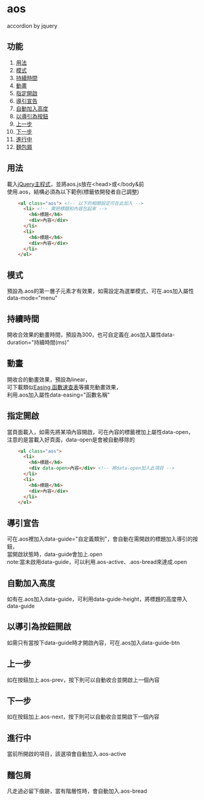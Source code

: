 # aos
accordion by jquery

## 功能
  1. [用法](#用法)
  2. [模式](#模式)
  3. [持續時間](#持續時間)
  4. [動畫](#動畫)
  5. [指定開啟](#指定開啟)
  6. [導引宣告](#導引宣告)
  7. [自動加入高度](#自動加入高度)
  8. [以導引為按鈕](#以導引為按鈕)
  9. [上一步](#上一步)
  10. [下一步](#下一步)
  11. [進行中](#進行中)
  12. [麵包屑](#麵包屑)

##	用法
載入<a href="http://jquery.com/download/">jQuery主程式</a>，並將aos.js放在&lt;head&gt;或&lt;/body&前<br>
使用.aos，結構必須為以下範例(標籤依開發者自己調整)
```html
	<ul class="aos"> <!-- 以下的相關設定可在此加入 -->
	  <li> <!-- 需把標題和內容包起來 -->
	    <h6>標題</h6>
	    <div>內容</div>
	  </li>
	  <li>
	    <h6>標題</h6>
	    <div>內容</div>
	  </li>
	</ul>
```
##	模式
預設為.aos的第一層子元素才有效果，如需設定為選單模式，可在.aos加入屬性data-mode="menu"

##	持續時間
開收合效果的動畫時間，預設為300，也可自定義在.aos加入屬性data-duration="持續時間(ms)"

##	動畫
開收合的動畫效果，預設為linear，<br>可下載類似<a href="http://easings.net/zh-tw" target="_blank">Easing 函數速查表</a>等擴充動畫效果，<br>利用.aos加入屬性data-easing="函數名稱"

##	指定開啟
當頁面載入，如需先將某項內容開啟，可在內容的標籤裡加上屬性data-open，<br>注意的是當載入好頁面，data-open是會被自動移除的
```html
	<ul class="aos">
	  <li>
	    <h6>標題</h6>
	    <div data-open>內容</div> <!-- 將data-open加入此項目 -->
	  </li>
	  <li>
	    <h6>標題</h6>
	    <div>內容</div>
	  </li>
	</ul>
```

##	導引宣告
可在.aos裡加入data-guide="自定義類別"，會自動在需開啟的標題加入導引的按鈕，<br>當開啟狀態時，data-guide會加上.open<br>
note:當未啟用data-guide，可以利用.aos-active、.aos-bread來達成.open

##	自動加入高度
如有在.aos加入data-guide，可利用data-guide-height，將標題的高度帶入data-guide

##	以導引為按鈕開啟
如需只有當按下data-guide時才開啟內容，可在.aos加入data-guide-btn

##	上一步
如在按鈕加上.aos-prev，按下則可以自動收合並開啟上一個內容

##	下一步
如在按鈕加上.aos-next，按下則可以自動收合並開啟下一個內容

##	進行中
當前所開啟的項目，該選項會自動加入.aos-active

##	麵包屑
凡走過必留下痕跡，當有階層性時，會自動加入.aos-bread
